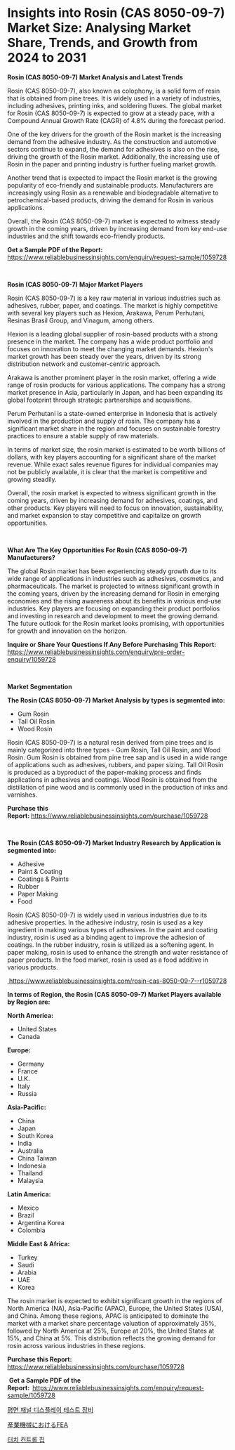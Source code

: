 <p><h1>Insights into Rosin (CAS 8050-09-7) Market Size: Analysing Market Share, Trends, and Growth from 2024 to 2031</h1></p><p><strong>Rosin (CAS 8050-09-7) Market Analysis and Latest Trends</strong></p>
<p><p>Rosin (CAS 8050-09-7), also known as colophony, is a solid form of resin that is obtained from pine trees. It is widely used in a variety of industries, including adhesives, printing inks, and soldering fluxes. The global market for Rosin (CAS 8050-09-7) is expected to grow at a steady pace, with a Compound Annual Growth Rate (CAGR) of 4.8% during the forecast period. </p><p>One of the key drivers for the growth of the Rosin market is the increasing demand from the adhesive industry. As the construction and automotive sectors continue to expand, the demand for adhesives is also on the rise, driving the growth of the Rosin market. Additionally, the increasing use of Rosin in the paper and printing industry is further fueling market growth.</p><p>Another trend that is expected to impact the Rosin market is the growing popularity of eco-friendly and sustainable products. Manufacturers are increasingly using Rosin as a renewable and biodegradable alternative to petrochemical-based products, driving the demand for Rosin in various applications.</p><p>Overall, the Rosin (CAS 8050-09-7) market is expected to witness steady growth in the coming years, driven by increasing demand from key end-use industries and the shift towards eco-friendly products.</p></p>
<p><strong>Get a Sample PDF of the Report:&nbsp;</strong> <a href="https://www.reliablebusinessinsights.com/enquiry/request-sample/1059728">https://www.reliablebusinessinsights.com/enquiry/request-sample/1059728</a></p>
<p>&nbsp;</p>
<p><strong>Rosin (CAS 8050-09-7) Major Market Players</strong></p>
<p><p>Rosin (CAS 8050-09-7) is a key raw material in various industries such as adhesives, rubber, paper, and coatings. The market is highly competitive with several key players such as Hexion, Arakawa, Perum Perhutani, Resinas Brasil Group, and Vinagum, among others.</p><p>Hexion is a leading global supplier of rosin-based products with a strong presence in the market. The company has a wide product portfolio and focuses on innovation to meet the changing market demands. Hexion's market growth has been steady over the years, driven by its strong distribution network and customer-centric approach.</p><p>Arakawa is another prominent player in the rosin market, offering a wide range of rosin products for various applications. The company has a strong market presence in Asia, particularly in Japan, and has been expanding its global footprint through strategic partnerships and acquisitions.</p><p>Perum Perhutani is a state-owned enterprise in Indonesia that is actively involved in the production and supply of rosin. The company has a significant market share in the region and focuses on sustainable forestry practices to ensure a stable supply of raw materials.</p><p>In terms of market size, the rosin market is estimated to be worth billions of dollars, with key players accounting for a significant share of the market revenue. While exact sales revenue figures for individual companies may not be publicly available, it is clear that the market is competitive and growing steadily.</p><p>Overall, the rosin market is expected to witness significant growth in the coming years, driven by increasing demand for adhesives, coatings, and other products. Key players will need to focus on innovation, sustainability, and market expansion to stay competitive and capitalize on growth opportunities.</p></p>
<p>&nbsp;</p>
<p><strong>What Are The Key Opportunities For Rosin (CAS 8050-09-7) Manufacturers?</strong></p>
<p><p>The global Rosin market has been experiencing steady growth due to its wide range of applications in industries such as adhesives, cosmetics, and pharmaceuticals. The market is projected to witness significant growth in the coming years, driven by the increasing demand for Rosin in emerging economies and the rising awareness about its benefits in various end-use industries. Key players are focusing on expanding their product portfolios and investing in research and development to meet the growing demand. The future outlook for the Rosin market looks promising, with opportunities for growth and innovation on the horizon.</p></p>
<p><strong>Inquire or Share Your Questions If Any Before Purchasing This Report:</strong> <a href="https://www.reliablebusinessinsights.com/enquiry/pre-order-enquiry/1059728">https://www.reliablebusinessinsights.com/enquiry/pre-order-enquiry/1059728</a></p>
<p>&nbsp;</p>
<p><strong>Market Segmentation</strong></p>
<p><strong>The Rosin (CAS 8050-09-7) Market Analysis by types is segmented into:</strong></p>
<p><ul><li>Gum Rosin</li><li>Tall Oil Rosin</li><li>Wood Rosin</li></ul></p>
<p><p>Rosin (CAS 8050-09-7) is a natural resin derived from pine trees and is mainly categorized into three types - Gum Rosin, Tall Oil Rosin, and Wood Rosin. Gum Rosin is obtained from pine tree sap and is used in a wide range of applications such as adhesives, rubbers, and paper sizing. Tall Oil Rosin is produced as a byproduct of the paper-making process and finds applications in adhesives and coatings. Wood Rosin is obtained from the distillation of pine wood and is commonly used in the production of inks and varnishes.</p></p>
<p><strong>Purchase this Report:&nbsp;</strong><a href="https://www.reliablebusinessinsights.com/purchase/1059728">https://www.reliablebusinessinsights.com/purchase/1059728</a></p>
<p>&nbsp;</p>
<p><strong>The Rosin (CAS 8050-09-7) Market Industry Research by Application is segmented into:</strong></p>
<p><ul><li>Adhesive</li><li>Paint & Coating</li><li>Coatings & Paints</li><li>Rubber</li><li>Paper Making</li><li>Food</li></ul></p>
<p><p>Rosin (CAS 8050-09-7) is widely used in various industries due to its adhesive properties. In the adhesive industry, rosin is used as a key ingredient in making various types of adhesives. In the paint and coating industry, rosin is used as a binding agent to improve the adhesion of coatings. In the rubber industry, rosin is utilized as a softening agent. In paper making, rosin is used to enhance the strength and water resistance of paper products. In the food market, rosin is used as a food additive in various products.</p></p>
<p><a href="https://www.reliablebusinessinsights.com/rosin-cas-8050-09-7--r1059728">&nbsp;https://www.reliablebusinessinsights.com/rosin-cas-8050-09-7--r1059728</a></p>
<p><strong>In terms of Region, the Rosin (CAS 8050-09-7) Market Players available by Region are:</strong></p>
<p>
    <p> <strong> North America: </strong>
        <ul>
            <li>United States</li>
            <li>Canada</li>
        </ul>
        </p> 
    <p> <strong> Europe: </strong>
        <ul>
            <li>Germany</li>
            <li>France</li>
            <li>U.K.</li>
            <li>Italy</li>
            <li>Russia</li>
        </ul>
        </p> 
    <p> <strong> Asia-Pacific: </strong>
        <ul>
            <li>China</li>
            <li>Japan</li>
            <li>South Korea</li>
            <li>India</li>
            <li>Australia</li>
            <li>China Taiwan</li>
            <li>Indonesia</li>
            <li>Thailand</li>
            <li>Malaysia</li>
        </ul>
        </p> 
    <p> <strong> Latin America: </strong>
        <ul>
            <li>Mexico</li>
            <li>Brazil</li>
            <li>Argentina Korea</li>
            <li>Colombia</li>
        </ul>
        </p> 
    <p> <strong> Middle East & Africa: </strong>
        <ul>
            <li>Turkey</li>
            <li>Saudi</li>
            <li>Arabia</li>
            <li>UAE</li>
            <li>Korea</li>
        </ul>
    </p>
    </p>
<p><p>The rosin market is expected to exhibit significant growth in the regions of North America (NA), Asia-Pacific (APAC), Europe, the United States (USA), and China. Among these regions, APAC is anticipated to dominate the market with a market share percentage valuation of approximately 35%, followed by North America at 25%, Europe at 20%, the United States at 15%, and China at 5%. This distribution reflects the growing demand for rosin across various industries in these regions.</p></p>
<p><strong>Purchase this Report: </strong><a href="https://www.reliablebusinessinsights.com/purchase/1059728">https://www.reliablebusinessinsights.com/purchase/1059728</a></p>
<p>&nbsp;<strong>Get a Sample PDF of the Report:&nbsp;&nbsp;</strong><a href="https://www.reliablebusinessinsights.com/enquiry/request-sample/1059728">https://www.reliablebusinessinsights.com/enquiry/request-sample/1059728</a></p>
<p><strong></strong></p>
<p><p><a href="https://medium.com/@londonacobson5656/%ED%94%8C%EB%9E%AB-%ED%8C%A8%EB%84%90-%EB%94%94%EC%8A%A4%ED%94%8C%EB%A0%88%EC%9D%B4-%ED%85%8C%EC%8A%A4%ED%8A%B8-%EC%9E%A5%EB%B9%84-%EC%8B%9C%EC%9E%A5%EC%9D%80-%EC%8B%9C%EC%9E%A5-%EC%A0%90%EC%9C%A0%EC%9C%A8-%EA%B7%9C%EB%AA%A8-%EB%B0%8F-2031%EB%85%84%EA%B9%8C%EC%A7%80%EC%9D%98-%EC%98%88%EC%83%81-%EA%B8%B0%EA%B0%84%EC%97%90-%EC%B4%88%EC%A0%90%EC%9D%84-%EB%A7%9E%EC%B6%A5%EB%8B%88%EB%8B%A4-7e78c26d6464">평면 패널 디스플레이 테스트 장비</a></p><p><a href="https://medium.com/@austinjames1907/%E7%94%A3%E6%A5%AD%E6%A9%9F%E6%A2%B0%E5%B8%82%E5%A0%B4%E3%81%AB%E3%81%8A%E3%81%91%E3%82%8B%E6%9C%89%E9%99%90%E8%A6%81%E7%B4%A0%E8%A7%A3%E6%9E%90-fea-2031%E5%B9%B4%E3%81%BE%E3%81%A7%E3%81%AE%E3%83%88%E3%83%AC%E3%83%B3%E3%83%89-%E4%BA%88%E6%B8%AC-%E7%AB%B6%E4%BA%89%E5%88%86%E6%9E%90-1c4dc6366b39">産業機械におけるFEA</a></p><p><a href="https://medium.com/@joanacasper2001/%ED%84%B0%EC%B9%98-%EC%BB%A8%ED%8A%B8%EB%A1%A4-%EC%B9%A9-%EC%8B%9C%EC%9E%A5-%EA%B7%9C%EB%AA%A8-cagr-2024-2030%EB%85%84-%ED%8A%B8%EB%A0%8C%EB%93%9C-dee0b9931191">터치 컨트롤 칩</a></p></p>